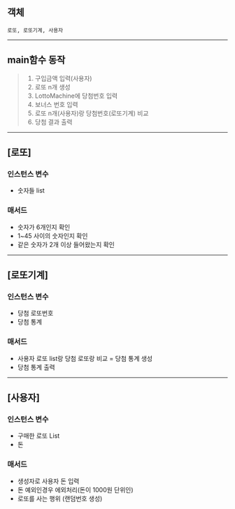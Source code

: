 ## 객체 
    로또, 로또기계, 사용자

-------------------

## main함수 동작
>1. 구입금액 입력(사용자)
>2. 로또 n개 생성
>3. LottoMachine에 당첨번호 입력
>4. 보너스 번호 입력
>5. 로또 n개(사용자)랑 당첨번호(로또기계) 비교
>6. 당첨 결과 출력

-------------------

## [로또]
### 인스턴스 변수
* 숫자들 list
### 매서드
* 숫자가 6개인지 확인
* 1~45 사이의 숫자인지 확인
* 같은 숫자가 2개 이상 들어왔는지 확인

-------------------

## [로또기계]
### 인스턴스 변수
* 당첨 로또번호
* 당첨 통계

### 매서드
* 사용자 로또 list랑 당첨 로또랑 비교 = 당첨 통계 생성
* 당첨 통계 출력

-------------------

## [사용자]
### 인스턴스 변수
* 구매한 로또 List
* 돈
### 매서드
* 생성자로 사용자 돈 입력
* 돈 예외인경우 에외처리(돈이 1000원 단위인)
* 로또를 사는 행위 (랜덤번호 생성)
